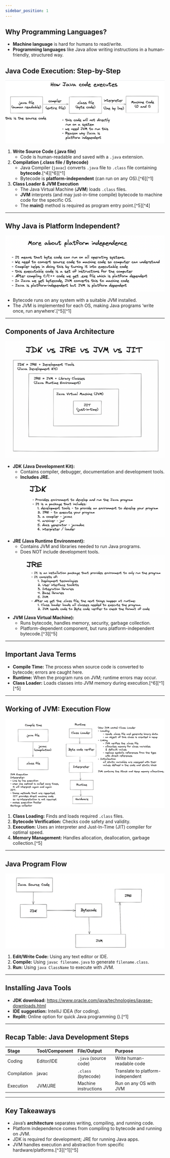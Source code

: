 ```yaml
---
sidebar_position: 1
---
```

## Why Programming Languages?

- **Machine language** is hard for humans to read/write.
- **Programming languages** like Java allow writing instructions in a human-friendly, structured way.

## Java Code Execution: Step-by-Step
![alt text](../../Images/How%20Java%20Code%20Executes.png)


1. **Write Source Code (.java file)**
    - Code is human-readable and saved with a `.java` extension.
2. **Compilation (.class file / Bytecode)**
    - Java Compiler (`javac`) converts `.java` file to `.class` file containing **bytecode**.[^4][^6][^1]
    - Bytecode is **platform-independent** (can run on any OS).[^6][^1]
3. **Class Loader \& JVM Execution**
    - The Java Virtual Machine (**JVM**) loads `.class` files.
    - **JVM** interprets (and may just-in-time compile) bytecode to machine code for the specific OS.
    - The **main()** method is required as program entry point.[^5][^4]

***

## Why Java is Platform Independent?
![alt text](../../Images/Platform%20Independance.png)
- Bytecode runs on any system with a suitable JVM installed.
- The JVM is implemented for each OS, making Java programs ‘write once, run anywhere’.[^5][^1]

***

## Components of Java Architecture
![alt text](../../Images/JDKvsJREvsJVMvsJIT.png)
- **JDK (Java Development Kit):**
    - Contains compiler, debugger, documentation and development tools.
    - **Includes JRE.**
![alt text](../../Images/JDK.png)
- **JRE (Java Runtime Environment):**
    - Contains JVM and libraries needed to run Java programs.
    - Does NOT include development tools.
![alt text](../../Images/JRE.png)
- **JVM (Java Virtual Machine):**
    - Runs bytecode, handles memory, security, garbage collection.
    - Platform-dependent component, but runs platform-independent bytecode.[^3][^5]

***

## Important Java Terms

- **Compile Time:** The process when source code is converted to bytecode; errors are caught here.
- **Runtime:** When the program runs on JVM; runtime errors may occur.
- **Class Loader:** Loads classes into JVM memory during execution.[^6][^1][^5]

***

## Working of JVM: Execution Flow
![alt text](../../Images/Java%20Code%20Execution.png)
1. **Class Loading:** Finds and loads required `.class` files.
2. **Bytecode Verification:** Checks code safety and validity.
3. **Execution:** Uses an interpreter and Just-In-Time (JIT) compiler for optimal speed.
4. **Memory Management:** Handles allocation, deallocation, garbage collection.[^5]

***

## Java Program Flow

![alt text](../../Images/Java%20Prgm%20Flow.png)

1. **Edit/Write Code:** Using any text editor or IDE.
2. **Compile:** Using `javac filename.java` to generate `filename.class`.
3. **Run:** Using `java ClassName` to execute with JVM.

***

## Installing Java Tools

- **JDK download:** https://www.oracle.com/java/technologies/javase-downloads.html
- **IDE suggestion:** IntelliJ IDEA (for coding).
- **Replit:** Online option for quick Java programming ().[^1]

***

## Recap Table: Java Development Steps

| Stage | Tool/Component | File/Output | Purpose |
| :-- | :-- | :-- | :-- |
| Coding | Editor/IDE | `.java` (source code) | Write human-readable code |
| Compilation | javac | `.class` (bytecode) | Translate to platform-independent |
| Execution | JVM/JRE | Machine instructions | Run on any OS with JVM |


***

## Key Takeaways

- Java’s **architecture** separates writing, compiling, and running code.
- Platform independence comes from compiling to bytecode and running on JVM.
- JDK is required for development; JRE for running Java apps.
- JVM handles execution and abstraction from specific hardware/platforms.[^3][^1][^5]